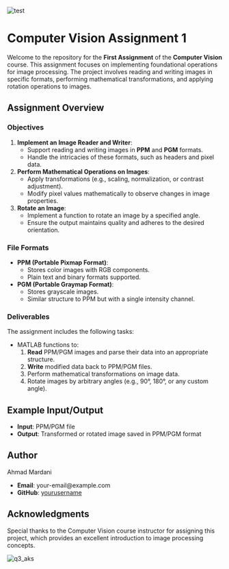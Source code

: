 ![test](https://github.com/user-attachments/assets/c8fbf3ce-a47d-482f-be5d-8a8426c7b9fb)
<!DOCTYPE html>
<html lang="en">
<head>
    <meta charset="UTF-8">
    <meta name="viewport" content="width=device-width, initial-scale=1.0">
</head>
<body>
    <h1>Computer Vision Assignment 1</h1>
    <p>Welcome to the repository for the <strong>First Assignment</strong> of the <strong>Computer Vision</strong> course. This assignment focuses on implementing foundational operations for image processing. The project involves reading and writing images in specific formats, performing mathematical transformations, and applying rotation operations to images.</p>

<h2>Assignment Overview</h2>

<h3>Objectives</h3>
<ol>
<li><strong>Implement an Image Reader and Writer</strong>:
<ul>
<li>Support reading and writing images in <strong>PPM</strong> and <strong>PGM</strong> formats.</li>
<li>Handle the intricacies of these formats, such as headers and pixel data.</li>
</ul>
</li>
<li><strong>Perform Mathematical Operations on Images</strong>:
<ul>
<li>Apply transformations (e.g., scaling, normalization, or contrast adjustment).</li>
<li>Modify pixel values mathematically to observe changes in image properties.</li>
</ul>
</li>
<li><strong>Rotate an Image</strong>:
<ul>
<li>Implement a function to rotate an image by a specified angle.</li>
<li>Ensure the output maintains quality and adheres to the desired orientation.</li>
</ul>
</li>
</ol>

<h3>File Formats</h3>
<ul>
<li><strong>PPM (Portable Pixmap Format)</strong>:
<ul>
<li>Stores color images with RGB components.</li>
<li>Plain text and binary formats supported.</li>
</ul>
</li>
<li><strong>PGM (Portable Graymap Format)</strong>:
<ul>
<li>Stores grayscale images.</li>
<li>Similar structure to PPM but with a single intensity channel.</li>
</ul>
</li>
</ul>

<h3>Deliverables</h3>
<p>The assignment includes the following tasks:</p>
<ul>
<li>MATLAB functions to:
<ol>
<li><strong>Read</strong> PPM/PGM images and parse their data into an appropriate structure.</li>
<li><strong>Write</strong> modified data back to PPM/PGM files.</li>
<li>Perform mathematical transformations on image data.</li>
<li>Rotate images by arbitrary angles (e.g., 90&deg;, 180&deg;, or any custom angle).</li>
</ol>
</li>
</ul>

<h2>Example Input/Output</h2>
<ul>
<li><strong>Input</strong>: PPM/PGM file</li>
<li><strong>Output</strong>: Transformed or rotated image saved in PPM/PGM format</li>
</ul>

<h2>Author</h2>
<p>Ahmad Mardani</p>
<ul>
<li><strong>Email</strong>: your-email@example.com</li>
<li><strong>GitHub</strong>: <a href="https://github.com/yourusername">yourusername</a></li>
</ul>

<h2>Acknowledgments</h2>
<p>Special thanks to the Computer Vision course instructor for assigning this project, which provides an excellent introduction to image processing concepts.</p>
</body>
</html>


![q3_aks](https://github.com/user-attachments/assets/b45d4c30-0e87-48fa-8de5-9a9e791fbc31)
